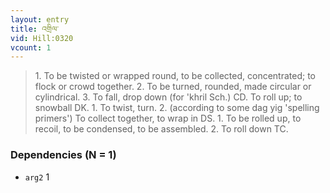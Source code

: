 ```yaml
---
layout: entry
title: འགྲིལ་
vid: Hill:0320
vcount: 1
---
```

> 1\. To be twisted or wrapped round, to be collected, concentrated; to flock or crowd together\. 2\. To be turned, rounded, made circular or cylindrical\. 3\. To fall, drop down (for 'khril Sch\.) CD\. To roll up; to snowball DK\. 1\. To twist, turn\. 2\. (according to some dag yig 'spelling primers') To collect together, to wrap in DS\. 1\. To be rolled up, to recoil, to be condensed, to be assembled\. 2\. To roll down TC\.


### Dependencies (N = 1)
* `arg2` 1
